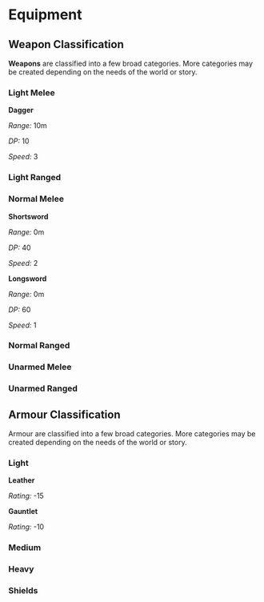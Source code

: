 # Equipment

## Weapon Classification

**Weapons** are classified into a few broad categories. More categories may be created depending on the needs of the world or story.

### Light Melee

**Dagger**

*Range:* 10m

*DP:* 10

*Speed:* 3

### Light Ranged

### Normal Melee

**Shortsword**

*Range:* 0m

*DP:* 40

*Speed:* 2

**Longsword**

*Range:* 0m

*DP:* 60

*Speed:* 1

### Normal Ranged

### Unarmed Melee

### Unarmed Ranged

## Armour Classification

Armour are classified into a few broad categories. More categories may be created depending on the needs of the world or story.

### Light

**Leather**

*Rating:* -15

**Gauntlet**

*Rating:* -10

### Medium

### Heavy

### Shields

